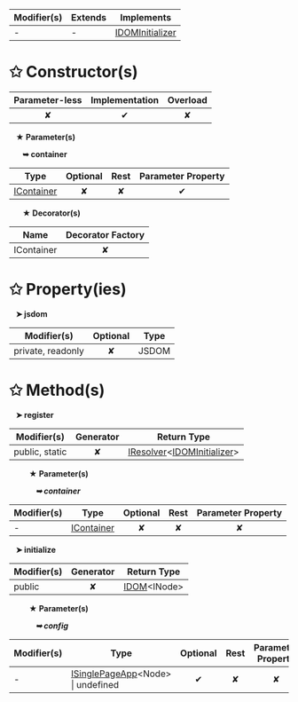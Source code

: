 | Modifier(s)                            | Extends                      | Implements                                    |
|----------------------------------------|------------------------------|-----------------------------------------------|
| - | - | [IDOMInitializer](/runtime/variable/aurelia/idominitializer.md) |

# &#10025; Constructor(s)

| Parameter-less                         | Implementation                          | Overload                          |
|:--------------------------------------:|:---------------------------------------:|:---------------------------------:|
| ✘ | ✔ | ✘ |

&nbsp;&nbsp; **&#9733; Parameter(s)**

&nbsp;&nbsp;&nbsp;&nbsp;&nbsp; **&#10149; container**

| Type                        | Optional                           | Rest                          | Parameter Property                          |
|-----------------------------|:----------------------------------:|:-----------------------------:|:-------------------------------------------:|
| [IContainer](/kernel/interface/di/icontainer.md) | ✘  | ✘ | ✔ |

&nbsp;&nbsp;&nbsp;&nbsp;&nbsp; **&#9733; Decorator(s)**

| Name                                | Decorator Factory                        |
|-------------------------------------|:----------------------------------------:|
| IContainer | ✘  |

# &#10025; Property(ies)

&nbsp;&nbsp; **&#10148; jsdom**

| Modifier(s)                               | Optional                           | Type                         |
|-------------------------------------------|:----------------------------------:|------------------------------|
| private, readonly | ✘ | JSDOM |

# &#10025; Method(s)

&nbsp;&nbsp; **&#10148; register**

| Modifier(s)                              | Generator                          | Return Type                       |
|------------------------------------------|:----------------------------------:|-----------------------------------|
| public, static | ✘ | [IResolver](/kernel/interface/di/iresolver.md)&lt;[IDOMInitializer](/runtime/variable/aurelia/idominitializer.md)&gt; |

&nbsp;&nbsp;&nbsp;&nbsp;&nbsp;&nbsp;&nbsp;&nbsp; **&#9733; Parameter(s)**

&nbsp;&nbsp;&nbsp;&nbsp;&nbsp;&nbsp;&nbsp;&nbsp;&nbsp;&nbsp;&nbsp; _**&#10149; container**_

| Modifier(s)                              | Type                        | Optional                           | Rest                          | Parameter Property                          |
|------------------------------------------|-----------------------------|:----------------------------------:|:-----------------------------:|:-------------------------------------------:|
| - | [IContainer](/kernel/interface/di/icontainer.md) | ✘  | ✘ | ✘ |

&nbsp;&nbsp; **&#10148; initialize**

| Modifier(s)                              | Generator                          | Return Type                       |
|------------------------------------------|:----------------------------------:|-----------------------------------|
| public | ✘ | [IDOM](/runtime/variable/dom/idom.md)&lt;INode&gt; |

&nbsp;&nbsp;&nbsp;&nbsp;&nbsp;&nbsp;&nbsp;&nbsp; **&#9733; Parameter(s)**

&nbsp;&nbsp;&nbsp;&nbsp;&nbsp;&nbsp;&nbsp;&nbsp;&nbsp;&nbsp;&nbsp; _**&#10149; config**_

| Modifier(s)                              | Type                        | Optional                           | Rest                          | Parameter Property                          |
|------------------------------------------|-----------------------------|:----------------------------------:|:-----------------------------:|:-------------------------------------------:|
| - | [ISinglePageApp](/runtime/interface/aurelia/isinglepageapp.md)&lt;Node&gt; &#124; undefined | ✔  | ✘ | ✘ |